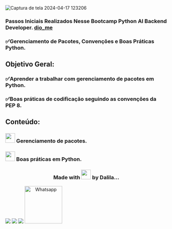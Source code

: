 ![Captura de tela 2024-04-17 123206](https://github.com/DalilaDeveloperMobile/Conhecendo-Linguagem-Python/assets/29806802/83eba503-c094-4431-b85f-e7b4cc9d92de)
### Passos Iniciais Realizados Nesse Bootcamp Python AI Backend Developer. [dio_me](https://www.dio.me/)
### ✅Gerenciamento de Pacotes, Convenções e Boas Práticas Python.

## Objetivo Geral: 
### ✅Aprender a trabalhar com gerenciamento de pacotes em Python.
### ✅Boas práticas de codificação seguindo as convenções da PEP 8.

## Conteúdo: 
### <img src="https://gifs.eco.br/wp-content/uploads/2021/06/gifs-de-coracao-7.gif" width="30px">  Gerenciamento de pacotes.
### <img src="https://gifs.eco.br/wp-content/uploads/2021/06/gifs-de-coracao-7.gif" width="30px">  Boas práticas em Python.

<h3 align="center"> Made with <img src="https://gifs.eco.br/wp-content/uploads/2021/06/gifs-de-coracao-7.gif" width="30px"> by Dalila...</h3>
<div align="center"  style="display: inline-block">
  <a href="https://www.linkedin.com/in/dalila-cust%C3%B3dio-046076181/" target="_blank"><img src="https://img.shields.io/badge/-LinkedIn-%230077B5?style=for-the-badge&logo=linkedin&logoColor=white" target="_blank"></a> 
  <a href = "mailto:dalila.dalila70@gmail.com"><img src="https://img.shields.io/badge/Gmail-D14836?style=for-the-badge&logo=gmail&logoColor=white" target="_blank"></a>
  <a href="https://instagram.com/dalila.dalila70" target="_blank"><img src="https://img.shields.io/badge/-Instagram-%23E4405F?style=for-the-badge&logo=instagram&logoColor=white" target="_blank"></a>
  <a target="_blank" href="https://api.whatsapp.com/send?phone=5588997138541"><img  alt="Whatsapp" width="117px" src="https://img.shields.io/badge/WhatsApp-25D366?style=for-the-badge&logo=whatsapp&logoColor=white"/></a> 
</div>
